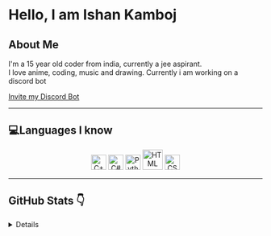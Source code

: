 # Hello, I am Ishan Kamboj
## **About Me**

I'm a 15 year old coder from india, currently a jee aspirant.<br>
I love anime, coding, music and drawing. Currently i am working on a discord bot<br>

[Invite my Discord Bot](https://discord.com/api/oauth2/authorize?client_id=828553236423770122&permissions=1008073792&scope=bot)

---
 
## **💻Languages I know**

<p align="center">
<img title="C++" alt="C++" src="https://raw.githubusercontent.com/jmnote/z-icons/master/svg/cpp.svg" width="30px">
<img title="C#" alt="C#" src="https://raw.githubusercontent.com/jmnote/z-icons/master/svg/cs.svg" width="30px">
<img title="Python" alt="Python" src="https://raw.githubusercontent.com/jmnote/z-icons/master/svg/python.svg" width="30px">
<img title="HTML" alt="HTML" src="https://upload.wikimedia.org/wikipedia/commons/6/61/HTML5_logo_and_wordmark.svg" width="40px">
<img title="CSS" alt="CSS" src="https://upload.wikimedia.org/wikipedia/commons/3/3d/CSS.3.svg" width="30px">
 </p>
 
 ---
## **GitHub Stats 👇** 
<details>
<p align="center">
  <img src = "https://github-readme-stats.vercel.app/api?username=IshanKamboj&show_icons=true&theme=omni&line_height=27">
  <img src = "https://github-readme-stats.vercel.app/api/top-langs/?username=IshanKamboj&theme=omni">
</p>
</details> 
